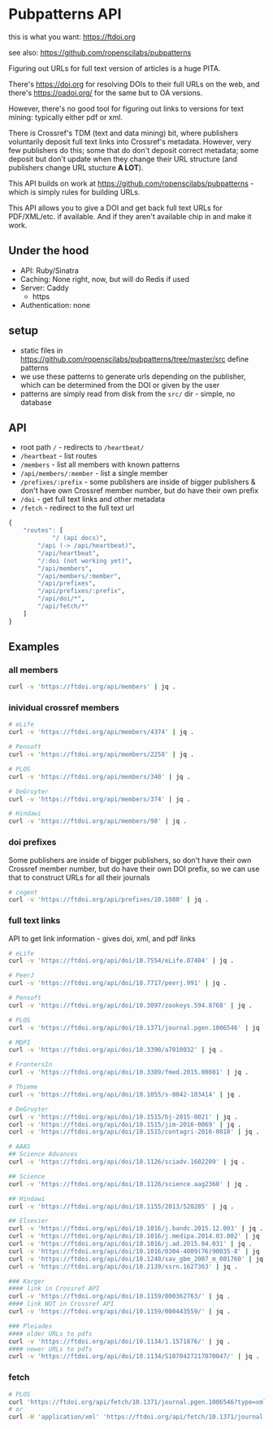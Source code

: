 Pubpatterns API
===============

this is what you want: <https://ftdoi.org>

see also: <https://github.com/ropenscilabs/pubpatterns>

Figuring out URLs for full text version of articles is a huge PITA.

There's <https://doi.org> for resolving DOIs to their full URLs on the web, and
there's <https://oadoi.org/> for the same but to OA versions.

However, there's no good tool for figuring out links to versions for text mining:
typically either pdf or xml.

There is Crossref's TDM (text and data mining) bit, where publishers voluntarily
deposit full text links into Crossref's metadata. However, very few publishers
do this; some that do don't deposit correct metadata; some deposit but don't update
when they change their URL structure (and publishers change URL stucture __A LOT__).

This API builds on work at <https://github.com/ropenscilabs/pubpatterns> - which
is simply rules for building URLs.

This API allows you to give a DOI and get back full text URLs for PDF/XML/etc. if
available.  And if they aren't available chip in and make it work.

## Under the hood

* API: Ruby/Sinatra
* Caching: None right, now, but will do Redis if used
* Server: Caddy
  * https
* Authentication: none

## setup

* static files in <https://github.com/ropenscilabs/pubpatterns/tree/master/src> define patterns
* we use these patterns to generate urls depending on the publisher, which can be determined from the DOI or given by the user
* patterns are simply read from disk from the `src/` dir - simple, no database

## API

* root path `/` - redirects to `/heartbeat/`
* `/heartbeat` - list routes
* `/members` - list all members with known patterns
* `/api/members/:member` - list a single member
* `/prefixes/:prefix` - some publishers are inside of bigger publishers & don't have own Crossref member number, but do have their own prefix
* `/doi` - get full text links and other metadata
* `/fetch` - redirect to the full text url

```r
{
    "routes": [
    		"/ (api docs)",
        "/api (-> /api/heartbeat)",
        "/api/heartbeat",
        "/:doi (not working yet)",
        "/api/members",
        "/api/members/:member",
        "/api/prefixes",
        "/api/prefixes/:prefix",
        "/api/doi/*",
        "/api/fetch/*"
    ]
}
```

## Examples

### all members

```bash
curl -v 'https://ftdoi.org/api/members' | jq .
```

### inividual crossref members

```bash
# eLife
curl -v 'https://ftdoi.org/api/members/4374' | jq .

# Pensoft
curl -v 'https://ftdoi.org/api/members/2258' | jq .

# PLOS
curl -v 'https://ftdoi.org/api/members/340' | jq .

# DeGruyter
curl -v 'https://ftdoi.org/api/members/374' | jq .

# Hindawi
curl -v 'https://ftdoi.org/api/members/98' | jq .
```

### doi prefixes

Some publishers are inside of bigger publishers, so don't have their own Crossref member number, but do have their own DOI prefix, so we can use that to construct URLs for all their journals

```bash
# cogent
curl -v 'https://ftdoi.org/api/prefixes/10.1080' | jq .
```

### full text links

API to get link information - gives doi, xml, and pdf links

```bash
# eLife
curl -v 'https://ftdoi.org/api/doi/10.7554/eLife.07404' | jq .

# PeerJ
curl -v 'https://ftdoi.org/api/doi/10.7717/peerj.991' | jq .

# Pensoft
curl -v 'https://ftdoi.org/api/doi/10.3897/zookeys.594.8768' | jq .

# PLOS
curl -v 'https://ftdoi.org/api/doi/10.1371/journal.pgen.1006546' | jq .

# MDPI
curl -v 'https://ftdoi.org/api/doi/10.3390/a7010032' | jq .

# FrontersIn
curl -v 'https://ftdoi.org/api/doi/10.3389/fmed.2015.00081' | jq .

# Thieme
curl -v 'https://ftdoi.org/api/doi/10.1055/s-0042-103414' | jq .

# DeGruyter
curl -v 'https://ftdoi.org/api/doi/10.1515/bj-2015-0021' | jq .
curl -v 'https://ftdoi.org/api/doi/10.1515/jim-2016-0069' | jq .
curl -v 'https://ftdoi.org/api/doi/10.1515/contagri-2016-0010' | jq .

# AAAS
## Science Advances
curl -v 'https://ftdoi.org/api/doi/10.1126/sciadv.1602209' | jq .

## Science
curl -v 'https://ftdoi.org/api/doi/10.1126/science.aag2360' | jq .

## Hindawi
curl -v 'https://ftdoi.org/api/doi/10.1155/2013/520285' | jq .

## Elsevier
curl -v 'https://ftdoi.org/api/doi/10.1016/j.bandc.2015.12.003' | jq .
curl -v 'https://ftdoi.org/api/doi/10.1016/j.medipa.2014.03.002' | jq .
curl -v 'https://ftdoi.org/api/doi/10.1016/j.ad.2015.04.031' | jq .
curl -v 'https://ftdoi.org/api/doi/10.1016/0304-4009(76)90035-8' | jq .
curl -v 'https://ftdoi.org/api/doi/10.1240/sav_gbm_2007_m_001760' | jq .
curl -v 'https://ftdoi.org/api/doi/10.2139/ssrn.1627363' | jq .

### Karger
#### link in Crossref API
curl -v 'https://ftdoi.org/api/doi/10.1159/000362763/' | jq .
#### link NOT in Crossref API
curl -v 'https://ftdoi.org/api/doi/10.1159/000443559/' | jq .

### Pleiades
#### older URLs to pdfs
curl -v 'https://ftdoi.org/api/doi/10.1134/1.1571876/' | jq .
#### newer URLs to pdfs
curl -v 'https://ftdoi.org/api/doi/10.1134/S1070427217070047/' | jq .
```

### fetch

```bash
# PLOS
curl 'https://ftdoi.org/api/fetch/10.1371/journal.pgen.1006546?type=xml'
# or
curl -H 'application/xml' 'https://ftdoi.org/api/fetch/10.1371/journal.pgen.1006546'
```
